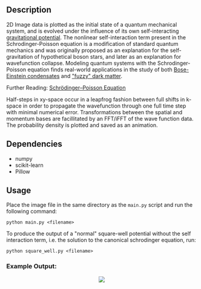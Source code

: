 ## Description
2D Image data is plotted as the initial state of a quantum mechanical system, and is evolved under the influence of its own self-interacting [gravitational potential](https://en.wikipedia.org/wiki/Poisson%27s_equation). The nonlinear self-interaction term present in the Schrodinger-Poisson equation is a modification of standard quantum mechanics and was originally proposed as an explanation for the self-gravitation of hypothetical boson stars, and later as an explanation for wavefunction collapse. Modeling quantum systems with the Schrodinger-Poisson equation finds real-world applications in the study of both [Bose-Einstein condensates](https://en.wikipedia.org/wiki/Bose%E2%80%93Einstein_condensate) and ["fuzzy" dark matter](https://en.wikipedia.org/wiki/Fuzzy_cold_dark_matter). 

Further Reading: [Schrödinger–Poisson Equation](https://en.wikipedia.org/wiki/Schr%C3%B6dinger%E2%80%93Newton_equation#:~:text=The%20Schr%C3%B6dinger%E2%80%93Newton%20equation%2C%20sometimes,function%20as%20a%20mass%20density%2C)

Half-steps in xy-space occur in a leapfrog fashion between full shifts in k-space in order to propagate the wavefunction through one full time step with minimal numerical error. Transformations between the spatial and momentum bases are facillitated by an FFT/iFFT of the wave function data. The probability density is plotted and saved as an animation.

## Dependencies
- numpy
- scikit-learn
- Pillow

## Usage
Place the image file in the same directory as the ``main.py`` script and run the following command:
```
python main.py <filename>
```
To produce the output of a "normal" square-well potential without the self interaction term, i.e. the solution to the canonical schrodinger equation, run:
```
python square_well.py <filename>
```

### Example Output:
<p align="center">
  <img src="https://github.com/rp-mullen/quantum-image-evolver/blob/main/output.gif"/>
</p>

